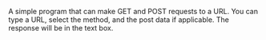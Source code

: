 A simple program that can make GET and POST requests to a URL. You can type a URL, select the method, and the post data if applicable. The response will be in the text box.
